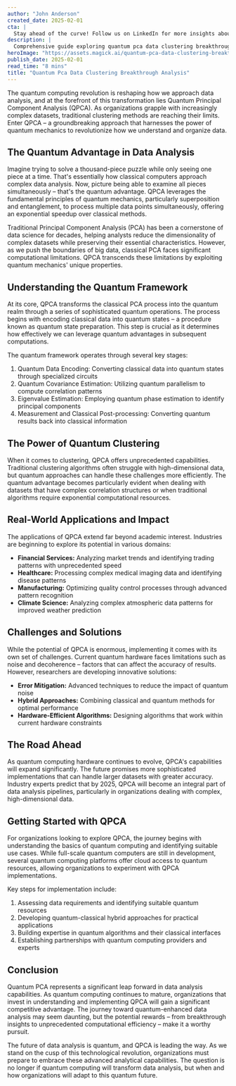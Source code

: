 ```yaml
---
author: "John Anderson"
created_date: 2025-02-01
cta: |
  Stay ahead of the curve! Follow us on LinkedIn for more insights about quantum pca data clustering breakthrough analysis and other cutting-edge developments in AI and technology.
description: |
  Comprehensive guide exploring quantum pca data clustering breakthrough analysis and its impact on modern technology.
heroImage: "https://assets.magick.ai/quantum-pca-data-clustering-breakthrough-analysis.png"
publish_date: 2025-02-01
read_time: "8 mins"
title: "Quantum Pca Data Clustering Breakthrough Analysis"
---
```


The quantum computing revolution is reshaping how we approach data analysis, and at the forefront of this transformation lies Quantum Principal Component Analysis (QPCA). As organizations grapple with increasingly complex datasets, traditional clustering methods are reaching their limits. Enter QPCA – a groundbreaking approach that harnesses the power of quantum mechanics to revolutionize how we understand and organize data.

## The Quantum Advantage in Data Analysis

Imagine trying to solve a thousand-piece puzzle while only seeing one piece at a time. That's essentially how classical computers approach complex data analysis. Now, picture being able to examine all pieces simultaneously – that's the quantum advantage. QPCA leverages the fundamental principles of quantum mechanics, particularly superposition and entanglement, to process multiple data points simultaneously, offering an exponential speedup over classical methods.

Traditional Principal Component Analysis (PCA) has been a cornerstone of data science for decades, helping analysts reduce the dimensionality of complex datasets while preserving their essential characteristics. However, as we push the boundaries of big data, classical PCA faces significant computational limitations. QPCA transcends these limitations by exploiting quantum mechanics' unique properties.

## Understanding the Quantum Framework

At its core, QPCA transforms the classical PCA process into the quantum realm through a series of sophisticated quantum operations. The process begins with encoding classical data into quantum states – a procedure known as quantum state preparation. This step is crucial as it determines how effectively we can leverage quantum advantages in subsequent computations.

The quantum framework operates through several key stages:

1. Quantum Data Encoding: Converting classical data into quantum states through specialized circuits
2. Quantum Covariance Estimation: Utilizing quantum parallelism to compute correlation patterns
3. Eigenvalue Estimation: Employing quantum phase estimation to identify principal components
4. Measurement and Classical Post-processing: Converting quantum results back into classical information

## The Power of Quantum Clustering

When it comes to clustering, QPCA offers unprecedented capabilities. Traditional clustering algorithms often struggle with high-dimensional data, but quantum approaches can handle these challenges more efficiently. The quantum advantage becomes particularly evident when dealing with datasets that have complex correlation structures or when traditional algorithms require exponential computational resources.

## Real-World Applications and Impact

The applications of QPCA extend far beyond academic interest. Industries are beginning to explore its potential in various domains:

- **Financial Services:** Analyzing market trends and identifying trading patterns with unprecedented speed
- **Healthcare:** Processing complex medical imaging data and identifying disease patterns
- **Manufacturing:** Optimizing quality control processes through advanced pattern recognition
- **Climate Science:** Analyzing complex atmospheric data patterns for improved weather prediction

## Challenges and Solutions

While the potential of QPCA is enormous, implementing it comes with its own set of challenges. Current quantum hardware faces limitations such as noise and decoherence – factors that can affect the accuracy of results. However, researchers are developing innovative solutions:

- **Error Mitigation:** Advanced techniques to reduce the impact of quantum noise
- **Hybrid Approaches:** Combining classical and quantum methods for optimal performance
- **Hardware-Efficient Algorithms:** Designing algorithms that work within current hardware constraints

## The Road Ahead

As quantum computing hardware continues to evolve, QPCA's capabilities will expand significantly. The future promises more sophisticated implementations that can handle larger datasets with greater accuracy. Industry experts predict that by 2025, QPCA will become an integral part of data analysis pipelines, particularly in organizations dealing with complex, high-dimensional data.

## Getting Started with QPCA

For organizations looking to explore QPCA, the journey begins with understanding the basics of quantum computing and identifying suitable use cases. While full-scale quantum computers are still in development, several quantum computing platforms offer cloud access to quantum resources, allowing organizations to experiment with QPCA implementations.

Key steps for implementation include:

1. Assessing data requirements and identifying suitable quantum resources
2. Developing quantum-classical hybrid approaches for practical applications
3. Building expertise in quantum algorithms and their classical interfaces
4. Establishing partnerships with quantum computing providers and experts

## Conclusion

Quantum PCA represents a significant leap forward in data analysis capabilities. As quantum computing continues to mature, organizations that invest in understanding and implementing QPCA will gain a significant competitive advantage. The journey toward quantum-enhanced data analysis may seem daunting, but the potential rewards – from breakthrough insights to unprecedented computational efficiency – make it a worthy pursuit.

The future of data analysis is quantum, and QPCA is leading the way. As we stand on the cusp of this technological revolution, organizations must prepare to embrace these advanced analytical capabilities. The question is no longer if quantum computing will transform data analysis, but when and how organizations will adapt to this quantum future.